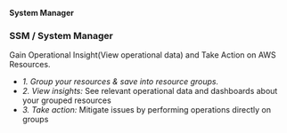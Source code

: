 **System Manager**

### SSM / System Manager
Gain Operational Insight(View operational data) and Take Action on AWS Resources.
- _1. Group your resources & save into resource groups._
- _2. View insights:_ See relevant operational data and dashboards about your grouped resources
- _3. Take action:_ Mitigate issues by performing operations directly on groups
